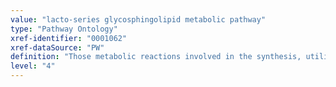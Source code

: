 ```yaml
---
value: "lacto-series glycosphingolipid metabolic pathway"
type: "Pathway Ontology"
xref-identifier: "0001062"
xref-dataSource: "PW"
definition: "Those metabolic reactions involved in the synthesis, utilization and/or degradation of lacto-series type of glycosphingolipids."
level: "4"
---
```

